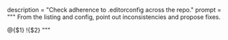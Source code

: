 description = "Check adherence to .editorconfig across the repo."
prompt = """
From the listing and config, point out inconsistencies and propose fixes.


@{$1}
!{$2}
"""
